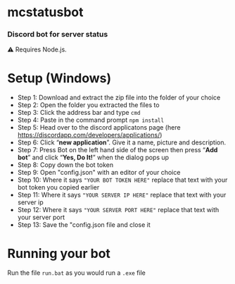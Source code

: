 # mcstatusbot
### Discord bot for server status

:warning: Requires Node.js. 

# Setup (Windows)

- Step 1: Download and extract the zip file into the folder of your choice
- Step 2: Open the folder you extracted the files to
- Step 3: Click the address bar and type `cmd`
- Step 4: Paste in the command prompt `npm install`
- Step 5: Head over to the discord applicatons page (here https://discordapp.com/developers/applications/)
- Step 6: Click “**new application**”. Give it a name, picture and description.
- Step 7: Press Bot on the left hand side of the screen then press “**Add bot**” and click “**Yes, Do It!**” when the dialog pops up
- Step 8: Copy down the bot token
- Step 9: Open "config.json" with an editor of your choice
- Step 10: Where it says `"YOUR BOT TOKEN HERE"` replace that text with your bot token you copied earlier
- Step 11: Where it says `"YOUR SERVER IP HERE"` replace that text with your server ip
- Step 12: Where it says `"YOUR SERVER PORT HERE"` replace that text with your server port
- Step 13: Save the "config.json file and close it

# Running your bot

Run the file `run.bat` as you would run a `.exe` file
